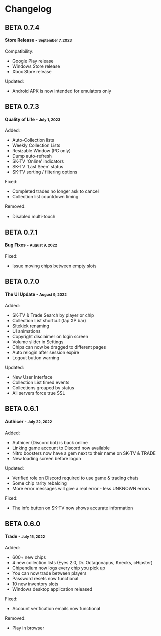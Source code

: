 # Changelog
## **BETA 0.7.4**
#### Store Release - <small>September 7, 2023</small>
Compatibility:

- Google Play release
- Windows Store release
- Xbox Store release

Updated:

- Android APK is now intended for emulators only

## **BETA 0.7.3**
#### Quality of Life - <small>July 1, 2023</small>

Added:

- Auto-Collection lists
- Weekly Collection Lists
- Resizable Window (PC only)
- Dump auto-refresh
- SK-TV 'Online' indicators
- SK-TV 'Last Seen' status
- SK-TV sorting / filtering options

Fixed:

- Completed trades no longer ask to cancel
- Collection list countdown timing

Removed:

- Disabled multi-touch

## BETA 0.7.1
#### Bug Fixes - <small>August 9, 2022</small>
Fixed:

- Issue moving chips between empty slots
    
## BETA 0.7.0
#### The UI Update - <small>August 9, 2022</small>

Added:
    
- SK-TV & Trade Search by player or chip
- Collection List shortcut (tap XP bar)
- Sitekick renaming
- UI animations
- Copyright disclaimer on login screen
- Volume slider in Settings
- Chips can now be dragged to different pages
- Auto relogin after session expire
- Logout button warning

Updated:

- New User Interface
- Collection List timed events
- Collections grouped by status
- All servers force true SSL

## BETA 0.6.1
#### Authicer - <small>July 22, 2022</small>

Added:

- Authicer (Discord bot) is back online
- Linking game account to Discord now available
- Nitro boosters now have a gem next to their name on SK-TV & TRADE
- New loading screen before logon

Updated:

- Verified role on Discord required to use game & trading chats
- Some chip rarity rebalcing
- More error messages will give a real error - less UNKNOWN errors

Fixed:

- The info button on SK-TV now shows accurate information
    
## BETA 0.6.0
#### Trade - <small>July 15, 2022</small>

Added:

- 600+ new chips
- 4 new collection lists (Eyes 2.0, Dr. Octagonapus, Knecks, cHipster)
- Chipendium now logs every chip you pick up
- You can now trade between players
- Password resets now functional
- 10 new inventory slots
- Windows desktop application released

Fixed:

- Account verification emails now functional

Removed:

- Play in browser
